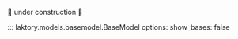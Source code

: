 :construction: under construction :construction: 

::: laktory.models.basemodel.BaseModel
    options:
        show_bases: false